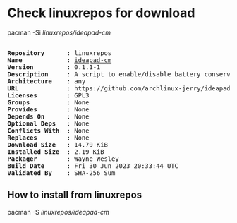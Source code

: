 # Check linuxrepos for download

pacman -Si *linuxrepos/ideapad-cm*

<div class="highlight"><pre class="highlight"><text>
<b>Repository</b>      : linuxrepos
<b>Name</b>            : <a href="../../x86_64/ideapad-cm-0.1.1-1-any.pkg.tar.zst">ideapad-cm</a>
<b>Version</b>         : 0.1.1-1
<b>Description</b>     : A script to enable/disable battery conservation mode in Lenovo Ideapad laptops.
<b>Architecture</b>    : any
<b>URL</b>             : https://github.com/archlinux-jerry/ideapad-conservation-mode
<b>Licenses</b>        : GPL3
<b>Groups</b>          : None
<b>Provides</b>        : None
<b>Depends On</b>      : None
<b>Optional Deps</b>   : None
<b>Conflicts With</b>  : None
<b>Replaces</b>        : None
<b>Download Size</b>   : 14.79 KiB
<b>Installed Size</b>  : 2.19 KiB
<b>Packager</b>        : Wayne Wesley <wayne6324@gmail.com>
<b>Build Date</b>      : Fri 30 Jun 2023 20:33:44 UTC
<b>Validated By</b>    : SHA-256 Sum
</text></pre></div>

## How to install from linuxrepos

pacman -S *linuxrepos/ideapad-cm*
